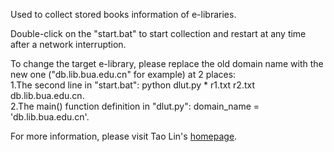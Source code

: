 Used to collect stored books information of e-libraries.

Double-click on the "start.bat" to start collection and restart at any time after a network interruption.

To change the target e-library, please replace the old domain name with the new one ("db.lib.bua.edu.cn" for example) at 2 places:<br/>1.The second line in "start.bat":  python dlut.py * r1.txt r2.txt db.lib.bua.edu.cn.<br/>2.The main() function definition in "dlut.py":   domain_name = 'db.lib.bua.edu.cn'.

For more information, please visit Tao Lin's <a href="http://ta0lin.info/?page_id=19">homepage<a />.


